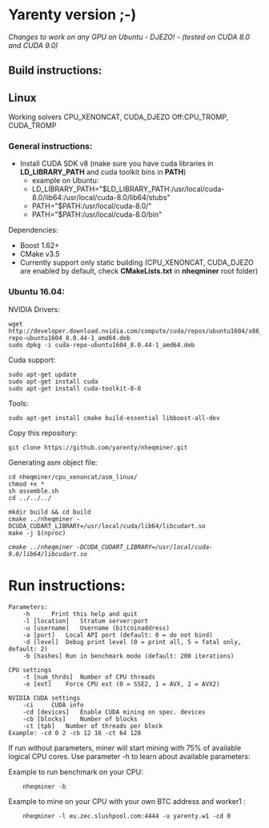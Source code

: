 # Yarenty version ;-)

*Changes to work on any GPU on Ubuntu - DJEZO! - (tested on CUDA 8.0  and CUDA 9.0)*

## Build instructions:

## Linux
Working solvers CPU_XENONCAT, CUDA_DJEZO
Off:CPU_TROMP, CUDA_TROMP

### General instructions:
  - Install CUDA SDK v8 (make sure you have cuda libraries in **LD_LIBRARY_PATH** and cuda toolkit bins in **PATH**)
    - example on Ubuntu:
    - LD_LIBRARY_PATH="$LD_LIBRARY_PATH:/usr/local/cuda-8.0/lib64:/usr/local/cuda-8.0/lib64/stubs"
    - PATH="$PATH:/usr/local/cuda-8.0/"
    - PATH="$PATH:/usr/local/cuda-8.0/bin"

Dependencies:
  - Boost 1.62+ 
  - CMake v3.5 
  - Currently support only static building (CPU_XENONCAT, CUDA_DJEZO are enabled by default, check **CMakeLists.txt** in **nheqminer** root folder)
  
### Ubuntu 16.04:

NVIDIA Drivers:
```
wget http://developer.download.nvidia.com/compute/cuda/repos/ubuntu1604/x86_64/cuda-repo-ubuntu1604_8.0.44-1_amd64.deb
sudo dpkg -i cuda-repo-ubuntu1604_8.0.44-1_amd64.deb
```

Cuda support:
```
sudo apt-get update
sudo apt-get install cuda
sudo apt-get install cuda-toolkit-8-0
```

Tools:
```
sudo apt-get install cmake build-essential libboost-all-dev
```

Copy this repository:

`git clone https://github.com/yarenty/nheqminer.git`

Generating asm object file:
```
cd nheqminer/cpu_xenoncat/asm_linux/
chmod +x *
sh assemble.sh
cd ../../../
```

```
mkdir build && cd build
cmake ../nheqminer -DCUDA_CUDART_LIBRARY=/usr/local/cuda/lib64/libcudart.so
make -j $(nproc)
```

*`cmake ../nheqminer -DCUDA_CUDART_LIBRARY=/usr/local/cuda-9.0/lib64/libcudart.so`*




# Run instructions:
```
Parameters: 
	-h		Print this help and quit
	-l [location]	Stratum server:port
	-u [username]	Username (bitcoinaddress)
	-a [port]	Local API port (default: 0 = do not bind)
	-d [level]	Debug print level (0 = print all, 5 = fatal only, default: 2)
	-b [hashes]	Run in benchmark mode (default: 200 iterations)

CPU settings
	-t [num_thrds]	Number of CPU threads
	-e [ext]	Force CPU ext (0 = SSE2, 1 = AVX, 2 = AVX2)

NVIDIA CUDA settings
	-ci		CUDA info
	-cd [devices]	Enable CUDA mining on spec. devices
	-cb [blocks]	Number of blocks
	-ct [tpb]	Number of threads per block
Example: -cd 0 2 -cb 12 16 -ct 64 128
```

If run without parameters, miner will start mining with 75% of available logical CPU cores. Use parameter -h to learn about available parameters:

Example to run benchmark on your CPU:

        nheqminer -b
        
Example to mine on your CPU with your own BTC address and worker1 :

        nheqminer -l eu.zec.slushpool.com:4444 -u yarenty.w1 -cd 0 
        
